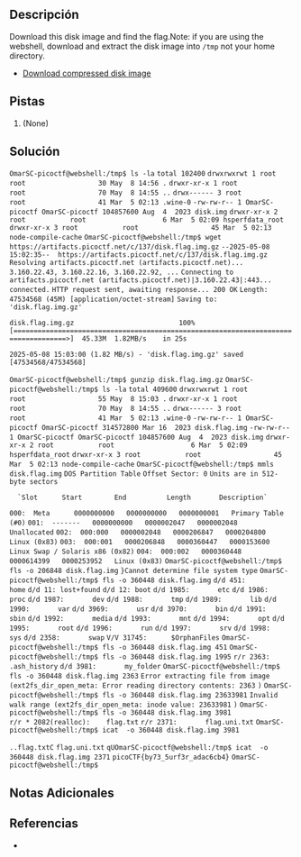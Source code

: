 ## Descripción

Download this disk image and find the flag.Note: if you are using the webshell, download and extract the disk image into `/tmp` not your home directory.

- [Download compressed disk image](https://artifacts.picoctf.net/c/137/disk.flag.img.gz)
## Pistas

1. (None)

## Solución

`OmarSC-picoctf@webshell:/tmp$ ls -la`
`total 102400`
`drwxrwxrwt 1 root           root                  30 May  8 14:56 .`
`drwxr-xr-x 1 root           root                  70 May  8 14:55 ..`
`drwx------ 3 root           root                  41 Mar  5 02:13 .wine-0`
`-rw-rw-r-- 1 OmarSC-picoctf OmarSC-picoctf 104857600 Aug  4  2023 disk.img`
`drwxr-xr-x 2 root           root                   6 Mar  5 02:09 hsperfdata_root`
`drwxr-xr-x 3 root           root                  45 Mar  5 02:13 node-compile-cache`
`OmarSC-picoctf@webshell:/tmp$ wget https://artifacts.picoctf.net/c/137/disk.flag.img.gz`
`--2025-05-08 15:02:35--  https://artifacts.picoctf.net/c/137/disk.flag.img.gz`
`Resolving artifacts.picoctf.net (artifacts.picoctf.net)... 3.160.22.43, 3.160.22.16, 3.160.22.92, ...`
`Connecting to artifacts.picoctf.net (artifacts.picoctf.net)|3.160.22.43|:443... connected.`
`HTTP request sent, awaiting response... 200 OK`
`Length: 47534568 (45M) [application/octet-stream]`
`Saving to: 'disk.flag.img.gz'`

`disk.flag.img.gz                          100%[===================================================================================>]  45.33M  1.82MB/s    in 25s`     

`2025-05-08 15:03:00 (1.82 MB/s) - 'disk.flag.img.gz' saved [47534568/47534568]`

`OmarSC-picoctf@webshell:/tmp$ gunzip disk.flag.img.gz` 
`OmarSC-picoctf@webshell:/tmp$ ls -la`
`total 409600`
`drwxrwxrwt 1 root           root                  55 May  8 15:03 .`
`drwxr-xr-x 1 root           root                  70 May  8 14:55 ..`
`drwx------ 3 root           root                  41 Mar  5 02:13 .wine-0`
`-rw-rw-r-- 1 OmarSC-picoctf OmarSC-picoctf 314572800 Mar 16  2023 disk.flag.img`
`-rw-rw-r-- 1 OmarSC-picoctf OmarSC-picoctf 104857600 Aug  4  2023 disk.img`
`drwxr-xr-x 2 root           root                   6 Mar  5 02:09 hsperfdata_root`
`drwxr-xr-x 3 root           root                  45 Mar  5 02:13 node-compile-cache`
`OmarSC-picoctf@webshell:/tmp$ mmls disk.flag.img` 
`DOS Partition Table`
`Offset Sector: 0`
`Units are in 512-byte sectors`

      `Slot      Start        End          Length       Description`
`000:  Meta      0000000000   0000000000   0000000001   Primary Table (#0)`
`001:  -------   0000000000   0000002047   0000002048   Unallocated`
`002:  000:000   0000002048   0000206847   0000204800   Linux (0x83)`
`003:  000:001   0000206848   0000360447   0000153600   Linux Swap / Solaris x86 (0x82)`
`004:  000:002   0000360448   0000614399   0000253952   Linux (0x83)`
`OmarSC-picoctf@webshell:/tmp$ fls -o 206848 disk.flag.img` 
`}Cannot determine file system type`
`OmarSC-picoctf@webshell:/tmp$ fls -o 360448 disk.flag.img` 
`d/d 451:        home`
`d/d 11: lost+found`
`d/d 12: boot`
`d/d 1985:       etc`
`d/d 1986:       proc`
`d/d 1987:       dev`
`d/d 1988:       tmp`
`d/d 1989:       lib`
`d/d 1990:       var`
`d/d 3969:       usr`
`d/d 3970:       bin`
`d/d 1991:       sbin`
`d/d 1992:       media`
`d/d 1993:       mnt`
`d/d 1994:       opt`
`d/d 1995:       root`
`d/d 1996:       run`
`d/d 1997:       srv`
`d/d 1998:       sys`
`d/d 2358:       swap`
`V/V 31745:      $OrphanFiles`
`OmarSC-picoctf@webshell:/tmp$ fls -o 360448 disk.flag.img 451`
`OmarSC-picoctf@webshell:/tmp$ fls -o 360448 disk.flag.img 1995`
`r/r 2363:       .ash_history`
`d/d 3981:       my_folder`
`OmarSC-picoctf@webshell:/tmp$ fls -o 360448 disk.flag.img 2363`
`Error extracting file from image (ext2fs_dir_open_meta: Error reading directory contents: 2363`
`)`
`OmarSC-picoctf@webshell:/tmp$ fls -o 360448 disk.flag.img 23633981`
`Invalid walk range (ext2fs_dir_open_meta: inode value: 23633981`
`)`
`OmarSC-picoctf@webshell:/tmp$ fls -o 360448 disk.flag.img 3981`    
`r/r * 2082(realloc):    flag.txt`
`r/r 2371:       flag.uni.txt`
`OmarSC-picoctf@webshell:/tmp$ icat  -o 360448 disk.flag.img 3981`

`..flag.txtC`
                `flag.uni.txt`
                            `qUOmarSC-picoctf@webshell:/tmp$ icat  -o 360448 disk.flag.img 2371`
`picoCTF{by73_5urf3r_adac6cb4}`
`OmarSC-picoctf@webshell:/tmp$` 


## Notas Adicionales



## Referencias
- 

